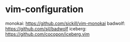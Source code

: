 # vim-configuration

monokai: https://github.com/sickill/vim-monokai
badwolf: https://github.com/sjl/badwolf
iceberg: https://github.com/cocopon/iceberg.vim

